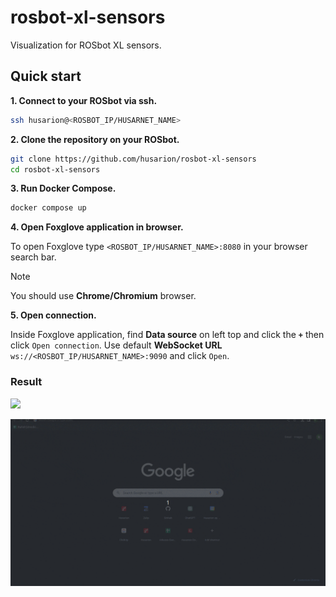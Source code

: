 # rosbot-xl-sensors
Visualization for ROSbot XL sensors.

## Quick start

**1. Connect to your ROSbot via ssh.**

```bash title="user@device:~$"
ssh husarion@<ROSBOT_IP/HUSARNET_NAME>
```

**2. Clone the repository on your ROSbot.**

```bash title="husarion@husarion:~$"
git clone https://github.com/husarion/rosbot-xl-sensors
cd rosbot-xl-sensors
```

**3. Run Docker Compose.**

```bash title="husarion@husarion:~/rosbot-xl-sensors$"
docker compose up
```

**4. Open Foxglove application in browser.**

To open Foxglove type `<ROSBOT_IP/HUSARNET_NAME>:8080` in your browser search bar. 

> [!NOTE]
> You should use **Chrome/Chromium** browser.

**5. Open connection.**
 
Inside Foxglove application, find **Data source** on left top and click the **`+`** then click `Open connection`. Use default **WebSocket URL** `ws://<ROSBOT_IP/HUSARNET_NAME>:9090` and click `Open`.

### Result

<div style={{width: '85%', margin: 'auto'}}>

![](/img/other/foxglove_xl_result.gif)

</div>

![foxglove_result](.docs/foxglove_xl_result.gif)
